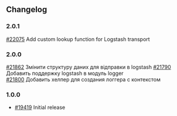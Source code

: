 ## Changelog

### 2.0.1

 [#22075](https://redmine.hwtool.net/issues/22075) Add custom lookup function for Logstash transport
 
### 2.0.0

 [#21862](https://redmine.hwtool.net/issues/21862) Змінити структуру даних для відправки в logstash
 [#21790](https://redmine.hwtool.net/issues/21790) Добавить поддержку logstash в модуль logger	
 [#21800](https://redmine.hwtool.net/issues/21800) Добавить хелпер для создания логгера с контекстом

### 1.0.0

- [#19419](https://redmine.hwtool.net/issues/19419) Initial release
